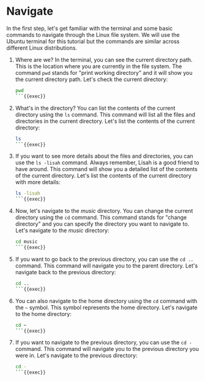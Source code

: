 # Navigate

In the first step, let's get familiar with the terminal and some basic commands to navigate through the Linux file system. We will use the Ubuntu terminal for this tutorial but the commands are similar across different Linux distributions.

1. Where are we? In the terminal, you can see the current directory path.
   This is the location where you are currently in the file system.
   The command `pwd` stands for "print working directory" and it will show
   you the current directory path. Let's check the current directory:

    ```bash
    pwd
    ```{{exec}}

2. What's in the directory? You can list the contents of the current
   directory using the `ls` command. This command will list all the
   files and directories in the current directory. Let's list the
   contents of the current directory:

   ```bash
   ls
   ```{{exec}}

3. If you want to see more details about the files and directories, 
   you can use the `ls -lisah` command. Always remember, Lisah is a
   good friend to have around. This command will show you a detailed
   list of the contents of the current directory. Let's list the
   contents of the current directory with more details:

    ```bash
    ls -lisah
    ```{{exec}}

4. Now, let's navigate to the *music* directory. You can change the
   current directory using the `cd` command. This command stands for
   "change directory" and you can specify the directory you want to
   navigate to. Let's navigate to the *music* directory:

    ```bash
    cd music
    ```{{exec}}

5. If you want to go back to the previous directory, you can use the
   `cd ..` command. This command will navigate you to the parent
   directory. Let's navigate back to the previous directory:

    ```bash
    cd ..
    ```{{exec}}
   
 
6. You can also navigate to the home directory using the `cd` command
   with the `~` symbol. This symbol represents the home directory. Let's
   navigate to the home directory:

    ```bash
    cd ~
    ```{{exec}}

7. If you want to navigate to the previous directory, you can use the
   `cd -` command. This command will navigate you to the previous
   directory you were in. Let's navigate to the previous directory:

    ```bash
    cd -
    ```{{exec}}
